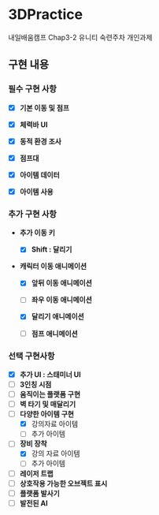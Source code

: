 # 3DPractice
 내일배움캠프 Chap3-2 유니티 숙련주차 개인과제

## 구현 내용  
### 필수 구현 사항
- [x]  **기본 이동 및 점프**
- [x]  **체력바 UI**
- [x]  **동적 환경 조사**
- [x]  **점프대**
- [x]  **아이템 데이터**
- [x]  **아이템 사용**
    

### 추가 구현 사항

- **추가 이동 키**
    - [x]  **Shift : 달리기**

      
- **캐릭터 이동 애니메이션**
    - [x]  **앞뒤 이동 애니메이션**
    - [ ]  **좌우 이동 애니메이션**
    - [x]  **달리기 애니메이션**
    - [ ]  **점프 애니메이션**



      
### 선택 구현사항

- [x]  **추가 UI : 스태미너 UI** 
- [ ]  **3인칭 시점**
- [ ]  **움직이는 플랫폼 구현**
- [ ]  **벽 타기 및 매달리기**
- [ ]  **다양한 아이템 구현**
    - [x]  강의자료 아이템
    - [ ]  추가 아이템
- [ ]  **장비 장착**
    - [x]  강의 자료 아이템
    - [ ]  추가 아이템
- [ ]  **레이저 트랩**
- [ ]  **상호작용 가능한 오브젝트 표시**
- [ ]  **플랫폼 발사기**
- [ ]  **발전된 AI**
